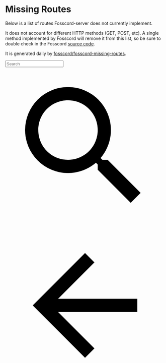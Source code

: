 # Missing Routes

Below is a list of routes Fosscord-server does not currently implement.

It does not account for different HTTP methods (GET, POST, etc). A single method implemented by Fosscord will remove it from this list,
so be sure to double check in the Fosscord [source code](https://github.com/fosscord/fosscord-server/tree/master/src/api/routes).

It is generated daily by [fosscord/fosscord-missing-routes](https://github.com/fosscord/fosscord-missing-routes/).

<div>
	<form class="md-search__form">
		<input placeholder="Search" id="missing-routes-search" class="md-search__input"></input>
		<label class="md-search__icon md-icon" for="__search">
			<!-- This is stolen from the mkdocs material search box -->
			<svg viewBox="0 0 24 24" xmlns="http://www.w3.org/2000/svg"><path d="M9.5 3A6.5 6.5 0 0 1 16 9.5c0 1.61-.59 3.09-1.56 4.23l.27.27h.79l5 5-1.5 1.5-5-5v-.79l-.27-.27A6.516 6.516 0 0 1 9.5 16 6.5 6.5 0 0 1 3 9.5 6.5 6.5 0 0 1 9.5 3m0 2C7 5 5 7 5 9.5S7 14 9.5 14 14 12 14 9.5 12 5 9.5 5Z"></path></svg>
			<svg viewBox="0 0 24 24" xmlns="http://www.w3.org/2000/svg"><path d="M20 11v2H8l5.5 5.5-1.42 1.42L4.16 12l7.92-7.92L13.5 5.5 8 11h12Z"></path></svg>
		</label>
	</form>
	<ul id="missing-routes-list">
	</ul>
</div>

<script src="/assets/js/missingroutes.js"></script>
